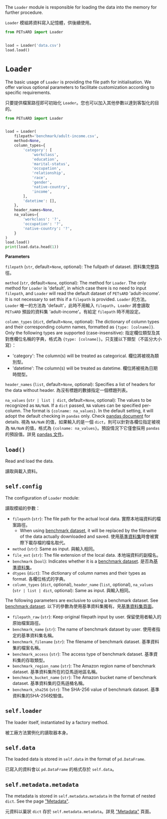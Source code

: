 The `Loader` module is responsible for loading the data into the memory for further procedure.

`Loader` 模組將資料寫入記憶體，供後續使用。

```python
from PETsARD import Loader


load = Loader('data.csv')
load.load()
```


# `Loader`

The basic usage of `Loader` is providing the file path for initialisation. We offer various optional parameters to facilitate customization according to specific requirements.

只要提供檔案路徑即可初始化 `Loader`。您也可以加入其他參數以達到客製化的目的。


```Python
from PETsARD import Loader


load = Loader(
    filepath='benchmark/adult-income.csv',
    method=None,
    column_types={
        'category': [
            'workclass',
            'education',
            'marital-status',
            'occupation',
            'relationship',
            'race',
            'gender',
            'native-country',
            'income',
        ],
        'datetime': [],
    },
    header_names=None,
    na_values={
        'workclass': '?',
        'occupation': '?',
        'native-country': '?',
    }
)
load.load()
print(load.data.head(1))
```


**Parameters**

`filepath` (`str`, default=`None`, optional): The fullpath of dataset. 資料集完整路徑。

`method` (`str`, default=`None`, optional): The method for `Loader`. The only method for `Loader` is 'default', in which case there is no need to input `filepath`, and `Loader` will read the default dataset of `PETsARD` 'adult-income'. It is not necessary to set this if a `filepath` is provided.
`Loader` 的方法。`Loader` 唯一的方法為 'default'，此時不用輸入 `filepath`，`Loader` 將會讀取 `PETsARD` 預設的資料集 'adult-income'。有給定 `filepath` 時不用設定。

`column_types` (`dict`, default=`None`, optional): The dictionary of column types and their corresponding column names, formatted as `{type: [colname]}`. Only the following types are supported (case-insensitive):
指定欄位類型及其對應欄位名稱的字典，格式為 `{type: [colname]}`。只支援以下類型（不區分大小寫）：
- 'category': The column(s) will be treated as categorical. 欄位將被視為類別型。
- 'datetime': The column(s) will be treated as datetime. 欄位將被視為日期時間型。

`header_names` (`list`, default=`None`, optional): Specifies a list of headers for the data without header. 為沒有標題的數據指定一個標題列表。

`na_values` (`str | list | dict`, default=`None`, optional): The values to be recognized as `NA/NaN`. If a `dict` passed, `NA` values can be specified per-column. The format is `{colname: na_values}`. In the default setting, it will adopt the default checking in `pandas` only. Check [pandas document](https://pandas.pydata.org/pandas-docs/stable/reference/api/pandas.read_csv.html) for details. 視為 `NA/NaN` 的值，如果輸入的是一個 `dict`，則可以針對各欄位指定被視為 `NA/NaN` 的值，格式為 `{colname: na_values}`。預設情況下它僅會採用 `pandas` 的預設值。詳見 [pandas 文件](https://pandas.pydata.org/pandas-docs/stable/reference/api/pandas.read_csv.html)。


## `load()`

Read and load the data.

讀取與載入資料。


## `self.config`

The configuration of `Loader` module:

讀取模組的參數：

- `filepath` (`str`): The file path for the actual local data.  實際本地端資料的檔案路徑。
    - When using [benchmark dataset](https://nics-tw.github.io/PETsARD/Benchmark-datasets.html), it will be replaced by the filename of the data actually downloaded and saved. 使用[基準資料集](https://nics-tw.github.io/PETsARD/Benchmark-datasets.html)時會被實際下載存檔的檔名取代。
- `method` (`str`): Same as input. 與輸入相同。
- `file_ext` (`str`): The file extension of the local data. 本地端資料的副檔名。
- `benchmark` (`bool`): Indicates whether it is a [benchmark dataset](https://nics-tw.github.io/PETsARD/Benchmark-datasets.html). 是否為[基準資料集](https://nics-tw.github.io/PETsARD/Benchmark-datasets.html)。
- `dtypes` (`dict`): The dictionary of column names and their types as format. 各欄位格式的字典。
- `column_types` (`dict`, optional), `header_name` (`list`, optional), `na_values` (`str | list | dict`, optional): Same as input. 與輸入相同。

The following parameters are exclusive to using a benchmark dataset. See [benchmark dataset](https://nics-tw.github.io/PETsARD/Benchmark-datasets.html). 以下的參數為使用基準資料集獨有。見[基準資料集頁面](https://nics-tw.github.io/PETsARD/Benchmark-datasets.html)。

- `filepath_raw` (`str`): Keep original filepath input by user. 保留使用者輸入的原始檔案路徑。
- `benchmark_name` (`str`): The name of benchmark dataset by user. 使用者指定的基準資料集名稱。
- `benchmark_filename` (`str`): The filename of benchmark dataset. 基準資料集的檔案名稱。
- `benchmark_access` (`str`): The access type of benchmark dataset. 基準資料集的存取類型。
- `benchmark_region_name` (`str`): The Amazon region name of benchmark dataset. 基準資料集所在的亞馬遜地區名稱。
- `benchmark_bucket_name` (`str`): The Amazon bucket name of benchmark dataset. 基準資料集的亞馬遜桶名稱。
- `benchmark_sha256` (`str`): The SHA-256 value of benchmark dataset. 基準資料集的SHA-256校驗值。


## `self.loader`

The loader itself, instantiated by a factory method.

被工廠方法實例化的讀取器本身。


## `self.data`

The loaded data is stored in `self.data` in the format of `pd.DataFrame`.

已寫入的資料會以 `pd.DataFrame` 的格式存於 `self.data`。


## `self.metadata.metadata`

The metadata is stored in `self.metadata.metadata` in the format of nested `dict`. See the page ["Metadata"](https://nics-tw.github.io/PETsARD/Metadata.html).

元資料以巢狀 `dict` 存於 `self.metadata.metadata`。詳見 ["Metadata"](https://nics-tw.github.io/PETsARD/Metadata.html) 頁面。
